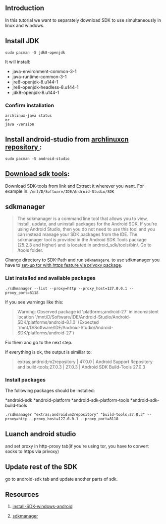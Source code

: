 Introduction
------------

In this tutorial we want to separately download SDK to use simultaneously in linux and windows.

## Install JDK
```
sudo pacman -S jdk8-openjdk 
```
It will install:

- java-environment-common-3-1
- java-runtime-common-3-1
- jre8-openjdk-8.u144-1 
- jre8-openjdk-headless-8.u144-1
- jdk8-openjdk-8.u144-1


### Confirm installation
```
archlinux-java status
or
java -version
```

## Install android-studio from [archlinuxcn repository ](http://repo.archlinuxcn.org/):
```
sudo pacman -S android-studio
```

## [Download sdk tools](https://developer.android.com/studio/index.html):

Download SDK-tools from link and Extract it wherever you want. For example in:
```/mnt/D/Software/IDE/Android-Studio/SDK```


## sdkmanager
> The sdkmanager is a command line tool that allows you to view, install, update, and uninstall packages for the Android SDK. If you're using Android Studio, then you do not need to use this tool and you can instead manage your SDK packages from the IDE.
The sdkmanager tool is provided in the Android SDK Tools package (25.2.3 and higher) and is located in android_sdk/tools/bin/.
Go to /tools folder. 


Change directory to SDK-Path and run `sdkmanagere`. to use sdkmanager you have to [set-up tor with https feature via privoxy package](https://github.com/LinArcX/Nokat/blob/master/Packages/Tor).

### List installed and available packages
```
./sdkmanager --list --proxy=http --proxy_host=127.0.0.1 --proxy_port=8118
```

If you see warnings like this:
> Warning: Observed package id 'platforms;android-27' in inconsistent location '/mnt/D/Software/IDE/Android-Studio/Android-SDK/platforms/android-8.1.0' (Expected '/mnt/D/Software/IDE/Android-Studio/Android-SDK/platforms/android-27')

Fix them and go to the next step.

If everything is ok, the output is simillar to:

>extras;android;m2repository                                                              | 47.0.0       | Android Support Repository                                          
and
build-tools;27.0.3                                                                       | 27.0.3       | Android SDK Build-Tools 27.0.3    

### Install packages
The following packages should be installed:

*android-sdk
*android-platform
*android-sdk-platform-tools
*android-sdk-build-tools                                  

```
./sdkmanager "extras;android;m2repository" "build-tools;27.0.3" --proxy=http --proxy_host=127.0.0.1 --proxy_port=8118
```

## Luanch android studio
and set proxy in http-proxy tab(if you're using tor, you have to convert socks to https via privoxy)

## Update rest of the SDK
go to android-sdk tab and update another parts of sdk.

Resources
-----
1. [install-SDK-windows-android](http://androidcode.ir/post/install-SDK-windows-android-lynda-%D9%86%D8%B5%D8%A8-%D9%88%DB%8C%D9%86%D8%AF%D9%88%D8%B2)

2. [sdkmanager](https://developer.android.com/studio/command-line/sdkmanager.html)